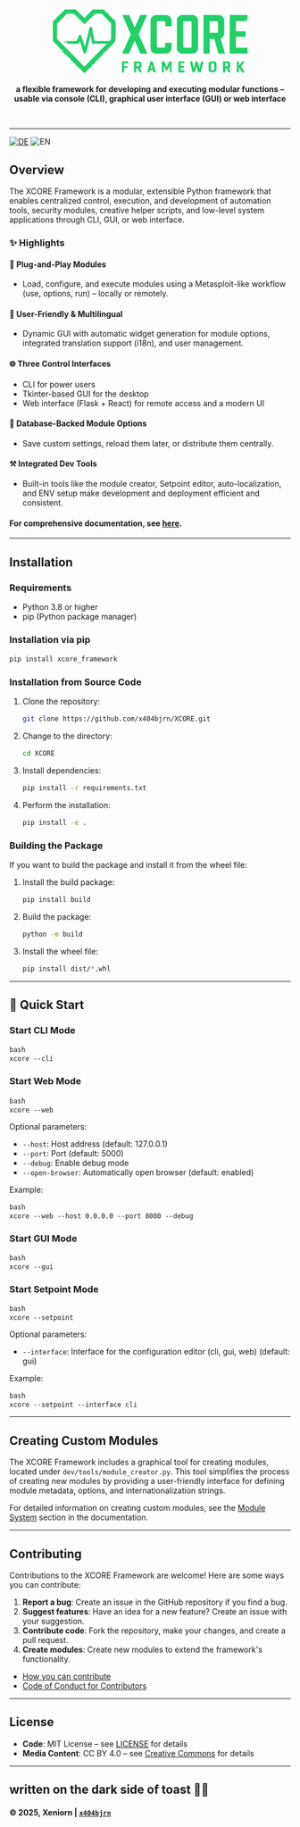 <br/>

<p align="center">
  <img src="https://raw.githubusercontent.com/x404bjrn/XCORE/8c500187b66eb3122b3b0193a8e903b6f270c766/design/graphics/svg/xcore_full_green.svg" width=350px alt="">
    <br/><br/>
    <b>a flexible framework for developing and executing modular functions – usable via console (CLI), graphical user interface (GUI) or web interface</b>
</p>

<p align="center">
    <a href="../LICENSE"><img src="https://img.shields.io/badge/Code-MIT-yellow.svg" alt=""></a>
    <a href="https://pypi.org/project/xcore_framework/"><img src="https://img.shields.io/pypi/v/xcore_framework.svg" alt=""></a>
    <a href=""><img src="https://img.shields.io/badge/powered%20by-Xeniorn-4770DB" alt=""></a>
    <a href="https://creativecommons.org/licenses/by/4.0/"><img src="https://img.shields.io/badge/Media-CC%20BY%204.0-lightgrey.svg" alt=""></a>
    <a href="https://github.com/x404bjrn"><img src="https://img.shields.io/badge/written%20by-x404bjrn-8A2BE2" alt=""></a>
</p>

---

[![DE](https://img.shields.io/badge/DE-blue?style=for-the-badge)](https://github.com/x404bjrn/XCORE/blob/main/README.md)
![EN](https://img.shields.io/badge/EN-green?style=for-the-badge)

## Overview

The XCORE Framework is a modular, extensible Python framework that enables centralized control, execution, and development of automation tools, security modules, creative helper scripts, and low-level system applications through CLI, GUI, or web interface.

### ✨ Highlights

#### 🔌 Plug-and-Play Modules
- Load, configure, and execute modules using a Metasploit-like workflow (use, options, run) – locally or remotely.

#### 🧠 User-Friendly & Multilingual
- Dynamic GUI with automatic widget generation for module options, integrated translation support (i18n), and user management.

#### 🌐 Three Control Interfaces
- CLI for power users
- Tkinter-based GUI for the desktop
- Web interface (Flask + React) for remote access and a modern UI

#### 💾 Database-Backed Module Options
- Save custom settings, reload them later, or distribute them centrally.

#### ⚒️ Integrated Dev Tools
- Built-in tools like the module creator, Setpoint editor, auto-localization, and ENV setup make development and deployment efficient and consistent.

#### For comprehensive documentation, see [here](https://github.com/x404bjrn/XCORE/blob/main/docs/DOCUMENTATION_EN.md).

---

## Installation

### Requirements

- Python 3.8 or higher
- pip (Python package manager)

### Installation via pip
```bash
pip install xcore_framework
```
### Installation from Source Code

1. Clone the repository:
    ```bash
    git clone https://github.com/x404bjrn/XCORE.git
    ```

2. Change to the directory:
    ```bash
    cd XCORE
    ```

3. Install dependencies:
    ```bash
    pip install -r requirements.txt
    ```

4. Perform the installation:
    ```bash
    pip install -e .
    ```

### Building the Package

If you want to build the package and install it from the wheel file:

1. Install the build package:
    ```bash
    pip install build
    ```

2. Build the package:
    ```bash
    python -m build
    ```

3. Install the wheel file:
    ```bash
    pip install dist/*.whl
    ```

---

## 🚀 Quick Start

### Start CLI Mode
```
bash
xcore --cli
```
### Start Web Mode
```
bash
xcore --web
```
Optional parameters:
- `--host`: Host address (default: 127.0.0.1)
- `--port`: Port (default: 5000)
- `--debug`: Enable debug mode
- `--open-browser`: Automatically open browser (default: enabled)

Example:
```
bash
xcore --web --host 0.0.0.0 --port 8080 --debug
```
### Start GUI Mode
```
bash
xcore --gui
```
### Start Setpoint Mode
```
bash
xcore --setpoint
```
Optional parameters:
- `--interface`: Interface for the configuration editor (cli, gui, web) (default: gui)

Example:
```
bash
xcore --setpoint --interface cli
```
---

## Creating Custom Modules

The XCORE Framework includes a graphical tool for creating modules, located under `dev/tools/module_creator.py`. This tool simplifies the process of creating new modules by providing a user-friendly interface for defining module metadata, options, and internationalization strings.

For detailed information on creating custom modules, see the [Module System](https://github.com/x404bjrn/XCORE/blob/main/docs/DOCUMENTATION_EN.md#module-system) section in the documentation.

---

## Contributing

Contributions to the XCORE Framework are welcome! Here are some ways you can contribute:

1. **Report a bug**: Create an issue in the GitHub repository if you find a bug.
2. **Suggest features**: Have an idea for a new feature? Create an issue with your suggestion.
3. **Contribute code**: Fork the repository, make your changes, and create a pull request.
4. **Create modules**: Create new modules to extend the framework's functionality.

- [How you can contribute](https://github.com/x404bjrn/XCORE/blob/main/docs/CONTRIBUTING_EN.md)  
- [Code of Conduct for Contributors](https://github.com/x404bjrn/XCORE/blob/main/docs/CODE_OF_CONDUCT_EN.md)
---

## License

- **Code**: MIT License – see [LICENSE](https://github.com/x404bjrn/XCORE/blob/main/LICENSE) for details
- **Media Content**: CC BY 4.0 – see [Creative Commons](https://creativecommons.org/licenses/by/4.0/) for details

---

## written on the dark side of toast 🍞🌚  
#### © 2025, Xeniorn | [`x404bjrn`](https://github.com/x404bjrn)
